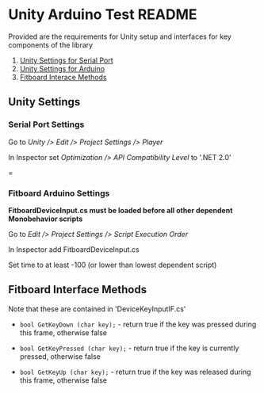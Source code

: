 # Unity Arduino Test README

Provided are the requirements for Unity setup and interfaces for key components of the library

1. [Unity Settings for Serial Port](#serial-port-settings)
2. [Unity Settings for Arduino](#fitboard-arduino-settings)
3. [Fitboard Interace Methods](#fitboard-interface-methods)

## Unity Settings

### Serial Port Settings

Go to *Unity /> Edit /> Project Settings /> Player*

In Inspector set *Optimization /> API Compatibility Level* to '.NET 2.0'

=

### Fitboard Arduino Settings

**FitboardDeviceInput.cs must be loaded before all other dependent Monobehavior scripts**

Go to *Edit /> Project Settings /> Script Execution Order*

In Inspector add FitboardDeviceInput.cs

Set time to at least -100 (or lower than lowest dependent script)

## Fitboard Interface Methods

Note that these are contained in 'DeviceKeyInputIF.cs' 

* `bool GetKeyDown (char key);` - return true if the key was pressed during this frame, otherwise false

* `bool GetKeyPressed (char key);` - return true if the key is currently pressed, otherwise false

* `bool GetKeyUp (char key);` - return true if the key was released during this frame, otherwise false
